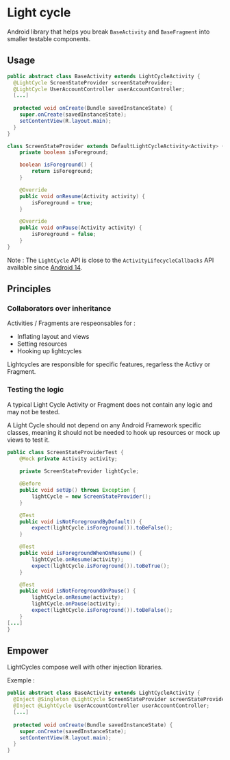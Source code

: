 # Light cycle

Android library that helps you break `BaseActivity` and `BaseFragment` into smaller testable components. 

## Usage 
```java
public abstract class BaseActivity extends LightCycleActivity {
  @LightCycle ScreenStateProvider screenStateProvider;
  @LightCycle UserAccountController userAccountController;
  [...]
  
  protected void onCreate(Bundle savedInstanceState) {
    super.onCreate(savedInstanceState);
    setContentView(R.layout.main);
  }
}
``` 

```java
class ScreenStateProvider extends DefaultLightCycleActivity<Activity> {
    private boolean isForeground;

    boolean isForeground() {
        return isForeground;
    }

    @Override
    public void onResume(Activity activity) {
        isForeground = true;
    }

    @Override
    public void onPause(Activity activity) {
        isForeground = false;
    }
}
```

Note : The `LightCycle` API is close to the `ActivityLifecycleCallbacks` API available since [Android 14][1].

## Principles

### Collaborators over inheritance  

Activities / Fragments are respeonsables for : 
- Inflating layout and views 
- Setting resources 
- Hooking up lightcycles 

Lightcycles are responsible for specific features, regarless the Activy or Fragment. 

### Testing the logic 

A typical Light Cycle Activity or Fragment does not contain any logic and may not be tested. 

A Light Cycle should not depend on any Android Framework specific classes, meaning it should not be needed to hook up resources or mock up views to test it.

```java
public class ScreenStateProviderTest {
    @Mock private Activity activity;
    
    private ScreenStateProvider lightCycle;

    @Before
    public void setUp() throws Exception {
        lightCycle = new ScreenStateProvider();
    }

    @Test
    public void isNotForegroundByDefault() {
        expect(lightCycle.isForeground()).toBeFalse();
    }

    @Test
    public void isForegroundWhenOnResume() {
        lightCycle.onResume(activity);
        expect(lightCycle.isForeground()).toBeTrue();
    }

    @Test
    public void isNotForegroundOnPause() {
        lightCycle.onResume(activity);
        lightCycle.onPause(activity);
        expect(lightCycle.isForeground()).toBeFalse();
    }
[...]
}
```

## Empower 

LightCycles compose well with other injection libraries. 

Exemple : 
```java
public abstract class BaseActivity extends LightCycleActivity {
  @Inject @Singleton @LightCycle ScreenStateProvider screenStateProvider;
  @Inject @LightCycle UserAccountController userAccountController;
  [...]
  
  protected void onCreate(Bundle savedInstanceState) {
    super.onCreate(savedInstanceState);
    setContentView(R.layout.main);
  }
}
``` 

[1]: http://developer.android.com/reference/android/app/Application.ActivityLifecycleCallbacks.html
